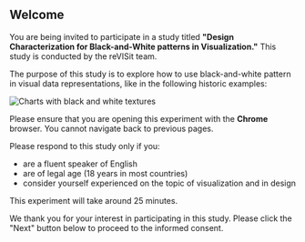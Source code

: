 ## Welcome

You are being invited to participate in a study titled **"Design Characterization for Black-and-White patterns in Visualization."** This study is conducted by the reVISit team.

The purpose of this study is to explore how to use black-and-white pattern in visual data representations, like in the following historic examples:

![Charts with black and white textures](./assets/img/welcome_teaser.png) 

Please ensure that you are opening this experiment with the **Chrome** browser. You cannot navigate back to previous pages.

Please respond to this study only if you:

- are a fluent speaker of English
- are of legal age (18 years in most countries)
- consider yourself experienced on the topic of visualization and in design

This experiment will take around 25 minutes.

We thank you for your interest in participating in this study. Please click the "Next" button below to proceed to the informed consent.


    